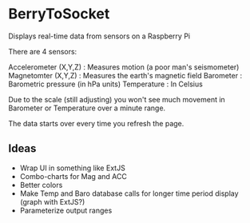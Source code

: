 # BerryToSocket

Displays real-time data from sensors on a Raspberry Pi

There are 4 sensors:

Accelerometer (X,Y,Z) : Measures motion (a poor man's seismometer)
Magnetomter (X,Y,Z) : Measures the earth's magnetic field
Barometer : Barometric pressure (in hPa units)
Temperature : In Celsius

Due to the scale (still adjusting) you won't see much movement in Barometer or Temperature over a minute range.

The data starts over every time you refresh the page.

## Ideas

* Wrap UI in something like ExtJS
* Combo-charts for Mag and ACC
* Better colors
* Make Temp and Baro database calls for longer time period display (graph with ExtJS?)
* Parameterize output ranges
